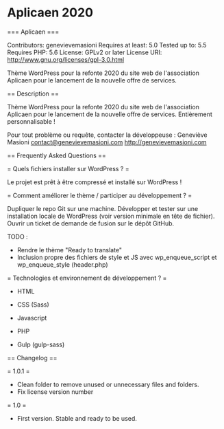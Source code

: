 # Aplicaen 2020

=== Aplicaen ===

Contributors: genevievemasioni
Requires at least: 5.0
Tested up to: 5.5
Requires PHP: 5.6
License: GPLv2 or later
License URI: http://www.gnu.org/licenses/gpl-3.0.html

Thème WordPress pour la refonte 2020 du site web de l'association Aplicaen
pour le lancement de la nouvelle offre de services.

== Description ==

Thème WordPress pour la refonte 2020 du site web de l'association Aplicaen
pour le lancement de la nouvelle offre de services.
Entièrement personnalisable !

Pour tout problème ou requête, contacter la développeuse :
Geneviève Masioni
contact@genevievemasioni.com
http://genevievemasioni.com

== Frequently Asked Questions ==

= Quels fichiers installer sur WordPress ? =

Le projet est prêt à être compressé et installé sur WordPress !

= Comment améliorer le thème / participer au développement ? =

Dupliquer le repo Git sur une machine.
Développer et tester sur une installation locale de WordPress (voir version minimale en tête de fichier).
Ouvrir un ticket de demande de fusion sur le dépôt GitHub.

TODO :
- Rendre le thème "Ready to translate"
- Inclusion propre des fichiers de style et JS avec wp_enqueue_script et wp_enqueue_style (header.php)

= Technologies et environnement de développement ? =

- HTML
- CSS (Sass)
- Javascript
- PHP

- Gulp (gulp-sass)

== Changelog ==

= 1.0.1 =
* Clean folder to remove unused or unnecessary files and folders.
* Fix license version number

= 1.0 =
* First version. Stable and ready to be used.
